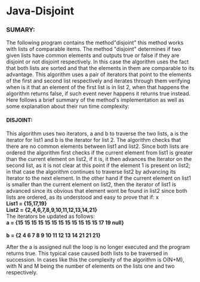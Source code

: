# Java-Disjoint

<h3>SUMARY:</h3>
The following program contains the method"disjoint" this method works with lists of comparable items. The method "disjoint" determines if two given lists have common elements and outputs true or false if they are disjoint or not disjoint respectively.
In this case the algorithm uses the fact that both lists are sorted and that the elements in 
them are comparable to its advantage.
This algorithm uses a pair of iterators that point to the elements of the first and second list 
respectively and iterates through them verifying when is it that an element of the first list is in list 2, when that happens the algorithm returns false, if such event never happens it returns true instead.
Here follows a brief summary of the method's implementation as well as some explanation about their run time complexity:
<h4>DISJOINT:</h4>
This algorithm uses two iterators, a and b to traverse the two lists, a is the iterator for list1 
and b is the iterator for list 2. The algorithm checks that there are no common elements between list1 and list2. Since both lists are ordered the algorithm first checks if the current element from list1 is greater than the current element on list2, if it is, it then advances the Iterator on the second list, as it is not clear at this point if the element 1 is present on list2; in that case the algorithm continues to traverse list2 by advancing its Iterator to the next element.
In the other hand if the current element on list1 is smaller than the current element on list2, then the iterator of list1 is advanced since its obvious that element wont be found in list2 since both lists are ordered, as its understood and easy to prove that if: x<y, then x < y+1, x<y+2 etc. 
The last possibility checked is to verify if the current element of list1 is equal to the current 
element on list2, if they are equal the algorithm then returns false since they are not disjoint as they share at least that element. 
This procedure continues until either the Iterator to list 1 or the Iterator to list 2 become null (in
which case the algorithm will return true since the end of one of the lists was fount without finding a common element), or if one common element is found which will return false and conclude.
This algorithm running time complexity is linear, O(n+m) as it only has to go trough both lists 
simultaneously only once to solve the problem, in the worst case scenario, the algorithm has to go through both lists until the end by traversing through one first, then the other, consider the following scenario:
</p>
<br>
<b>List1 = {15,17,19}</b><br>
<b>List2 = {2,4,6,7,8,9,10,11,12,13,14,21}</b><br>
The iterators be updated as follows:
<br><b>a = {15  15  15   15   15   15   15   15   15   15   15   15  17  19 null}</b><br>
<br><b>b = {2    4   6    7    8   9    10   11   12   13   14   21  21  21}</b><br>

After the a is assigned null the loop is no longer executed and the program returns true. This typical case caused both lists to be traversed in succession. In cases like this the complexity of the algorithm is O(N+M), with N and M being the number of elements on the lists one and two respectively.

